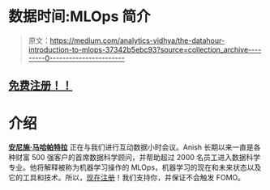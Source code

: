 # 数据时间:MLOps 简介

> 原文：<https://medium.com/analytics-vidhya/the-datahour-introduction-to-mlops-37342b5ebc93?source=collection_archive---------0----------------------->

## [免费注册！！](https://datahack.analyticsvidhya.com/contest/datahour-introduction-to-mlops/?utm_source=article&utm_medium=medium_announcement&utm_campaign=datahour)

# 介绍

[**安尼施·马哈帕特拉**](https://www.linkedin.com/in/anishmahapatra/) 正在与我们进行互动数据小时会议。Anish 长期以来一直是各种财富 500 强客户的首席数据科学顾问，并帮助超过 2000 名员工进入数据科学专业。他将解释被称为机器学习操作的 MLOps，机器学习的现在和未来状态以及它的工具和技术。所以，[现在注册](https://datahack.analyticsvidhya.com/contest/datahour-introduction-to-mlops/?utm_source=article&utm_medium=medium_announcement&utm_campaign=datahour)！我们支持你，并保证不会触发 FOMO。